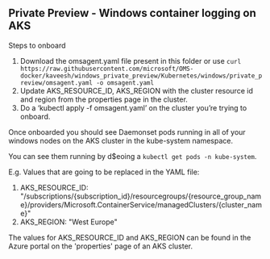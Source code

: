## Private Preview - Windows container logging on AKS

Steps to onboard

1.	Download the omsagent.yaml file present in this folder or use `curl https://raw.githubusercontent.com/microsoft/OMS-docker/kaveesh/windows_private_preview/Kubernetes/windows/private_preview/omsagent.yaml -o omsagent.yaml`
2.	Update AKS_RESOURCE_ID, AKS_REGION with the cluster resource id and region from the properties page in the cluster.
4.	Do a ‘kubectl apply -f omsagent.yaml’ on the cluster you’re trying to onboard.

Once onboarded you should see Daemonset pods running in all of your windows nodes on the AKS cluster in the kube-system namespace.

You can see them running by d$eoing a `kubectl get pods -n kube-system`.

E.g. Values that are going to be replaced in the YAML file:

1.  AKS_RESOURCE_ID: "/subscriptions/{subscription_id}/resourcegroups/{resource_group_name}/providers/Microsoft.ContainerService/managedClusters/{cluster_name}"
2.  AKS_REGION: "West Europe"

The values for AKS_RESOURCE_ID and AKS_REGION can be found in the Azure portal on the 'properties' page of an AKS cluster.
